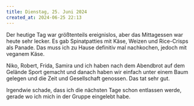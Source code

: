 ```yaml
---
title: Dienstag, 25. Juni 2024
created_at: 2024-06-25 22:13
---
```


Der heutige Tag war größtenteils ereignislos, aber das Mittagessen war heute sehr lecker. Es gab Spinatpatties mit Käse, Weizen und Rice-Crisps als Panade. Das muss ich zu Hause definitiv mal nachkochen, jedoch mit veganem Käse.

Niko, Robert, Frida, Samira und ich haben nach dem Abendbrot auf dem Gelände Sport gemacht und danach haben wir einfach unter einem Baum gelegen und die Zeit und Gesellschaft genossen. Das tat sehr gut.

Irgendwie schade, dass ich die nächsten Tage schon entlassen werde, gerade wo ich mich in der Gruppe eingelebt habe.
